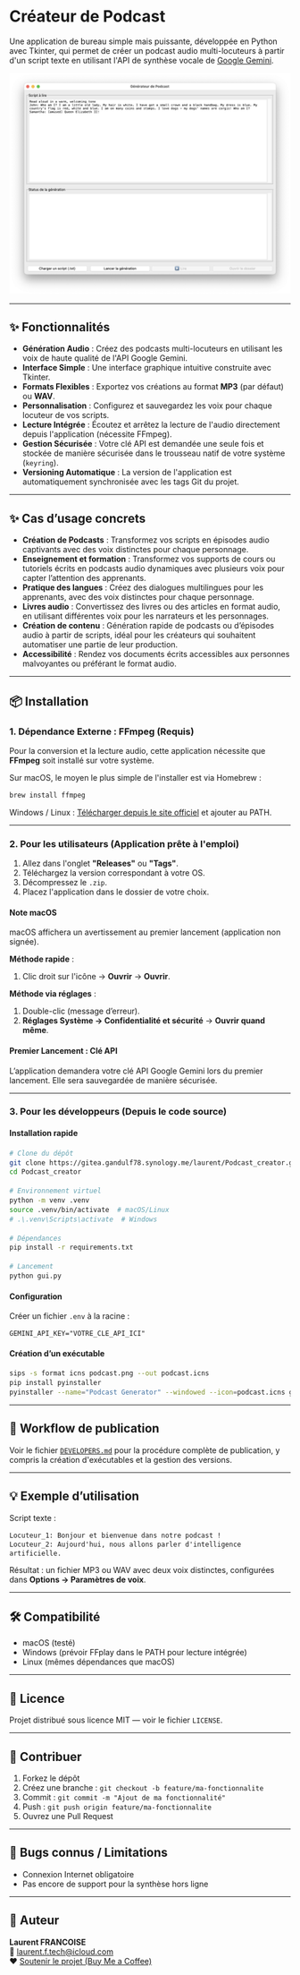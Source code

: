 # Créateur de Podcast

Une application de bureau simple mais puissante, développée en Python avec Tkinter, qui permet de créer un podcast audio multi-locuteurs à partir d'un script texte en utilisant l'API de synthèse vocale de [Google Gemini](https://ai.google.dev/).

![Capture d'écran de l'application](podcast_creator_screenshot.png)

---

## ✨ Fonctionnalités

- **Génération Audio** : Créez des podcasts multi-locuteurs en utilisant les voix de haute qualité de l'API Google Gemini.
- **Interface Simple** : Une interface graphique intuitive construite avec Tkinter.
- **Formats Flexibles** : Exportez vos créations au format **MP3** (par défaut) ou **WAV**.
- **Personnalisation** : Configurez et sauvegardez les voix pour chaque locuteur de vos scripts.
- **Lecture Intégrée** : Écoutez et arrêtez la lecture de l'audio directement depuis l'application (nécessite FFmpeg).
- **Gestion Sécurisée** : Votre clé API est demandée une seule fois et stockée de manière sécurisée dans le trousseau natif de votre système (`keyring`).
- **Versioning Automatique** : La version de l'application est automatiquement synchronisée avec les tags Git du projet.

---

## ✨ Cas d’usage concrets
- **Création de Podcasts** : Transformez vos scripts en épisodes audio captivants avec des voix distinctes pour chaque personnage.
- **Enseignement et formation** : Transformez vos supports de cours ou tutoriels écrits en podcasts audio dynamiques avec plusieurs voix pour capter l’attention des apprenants.
- **Pratique des langues** : Créez des dialogues multilingues pour les apprenants, avec des voix distinctes pour chaque personnage.
- **Livres audio** : Convertissez des livres ou des articles en format audio, en utilisant différentes voix pour les narrateurs et les personnages.
- **Création de contenu** : Génération rapide de podcasts ou d’épisodes audio à partir de scripts, idéal pour les créateurs qui souhaitent automatiser une partie de leur production.
- **Accessibilité** : Rendez vos documents écrits accessibles aux personnes malvoyantes ou préférant le format audio.

---

## 📦 Installation

### 1. Dépendance Externe : FFmpeg (Requis)

Pour la conversion et la lecture audio, cette application nécessite que **FFmpeg** soit installé sur votre système.

Sur macOS, le moyen le plus simple de l'installer est via Homebrew :
```sh
brew install ffmpeg
```
Windows / Linux : [Télécharger depuis le site officiel](https://ffmpeg.org/download.html) et ajouter au PATH.

---

### 2. Pour les utilisateurs (Application prête à l'emploi)

1.  Allez dans l'onglet **"Releases"** ou **"Tags"**.
2.  Téléchargez la version correspondant à votre OS.
3.  Décompressez le `.zip`.
4.  Placez l'application dans le dossier de votre choix.

#### Note macOS

macOS affichera un avertissement au premier lancement (application non signée).  

**Méthode rapide** :
1. Clic droit sur l'icône → **Ouvrir** → **Ouvrir**.

**Méthode via réglages** :
1. Double-clic (message d’erreur).
2. **Réglages Système → Confidentialité et sécurité** → **Ouvrir quand même**.

#### Premier Lancement : Clé API
L’application demandera votre clé API Google Gemini lors du premier lancement. Elle sera sauvegardée de manière sécurisée.

---

### 3. Pour les développeurs (Depuis le code source)

#### Installation rapide
```sh
# Clone du dépôt
git clone https://gitea.gandulf78.synology.me/laurent/Podcast_creator.git
cd Podcast_creator

# Environnement virtuel
python -m venv .venv
source .venv/bin/activate  # macOS/Linux
# .\.venv\Scripts\activate  # Windows

# Dépendances
pip install -r requirements.txt

# Lancement
python gui.py
```

#### Configuration
Créer un fichier `.env` à la racine :
```
GEMINI_API_KEY="VOTRE_CLE_API_ICI"
```

#### Création d’un exécutable
```sh
sips -s format icns podcast.png --out podcast.icns
pip install pyinstaller
pyinstaller --name="Podcast Generator" --windowed --icon=podcast.icns gui.py
```

---

## 🚀 Workflow de publication

Voir le fichier [`DEVELOPERS.md`](DEVELOPERS.md) pour la procédure complète de publication, y compris la création d'exécutables et la gestion des versions.

---

## 💡 Exemple d’utilisation

Script texte :
```
Locuteur_1: Bonjour et bienvenue dans notre podcast !
Locuteur_2: Aujourd'hui, nous allons parler d'intelligence artificielle.
```
Résultat : un fichier MP3 ou WAV avec deux voix distinctes, configurées dans **Options → Paramètres de voix**.

---

## 🛠 Compatibilité

- macOS (testé)
- Windows (prévoir FFplay dans le PATH pour lecture intégrée)
- Linux (mêmes dépendances que macOS)

---

## 📜 Licence

Projet distribué sous licence MIT — voir le fichier `LICENSE`.

---

## 🤝 Contribuer

1. Forkez le dépôt
2. Créez une branche : `git checkout -b feature/ma-fonctionnalite`
3. Commit : `git commit -m "Ajout de ma fonctionnalité"`
4. Push : `git push origin feature/ma-fonctionnalite`
5. Ouvrez une Pull Request

---

## 🐞 Bugs connus / Limitations
- Connexion Internet obligatoire
- Pas encore de support pour la synthèse hors ligne

---

## 👤 Auteur

**Laurent FRANCOISE**  
📧 laurent.f.tech@icloud.com  
❤️ [Soutenir le projet (Buy Me a Coffee)](https://buymeacoffee.com/laurentftech)

